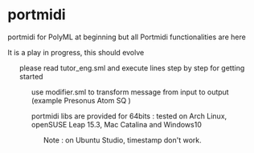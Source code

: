 # portmidi
portmidi for PolyML at beginning but all Portmidi functionalities are here<p>
<p> It is a play in progress, this should evolve
<ul> please read tutor_eng.sml and execute lines step by step for getting started
<ul> use modifier.sml to transform message from input to output (example Presonus Atom SQ )
<p> portmidi libs are provided for 64bits : tested on Arch Linux, openSUSE Leap 15.3, Mac Catalina and Windows10 
<ul> Note : on Ubuntu Studio, timestamp don't work.


